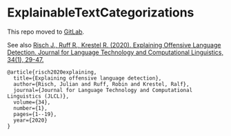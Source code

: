 # ExplainableTextCategorizations

This repo moved to [GitLab](https://gitlab.com/robin.r/explainabletextcategorizations).

See also [Risch J., Ruff R., Krestel R. (2020). Explaining Offensive Language Detection. Journal for Language Technology and Computational Linguistics, 34(1), 29-47.](https://jlcl.org/content/2-allissues/1-heft1-2020/jlcl_2020-1.pdf#page=39)


```
@article{risch2020explaining,
  title={Explaining offensive language detection},
  author={Risch, Julian and Ruff, Robin and Krestel, Ralf},
  journal={Journal for Language Technology and Computational Linguistics (JLCL)},
  volume={34},
  number={1},
  pages={1--19},
  year={2020}
}
```

